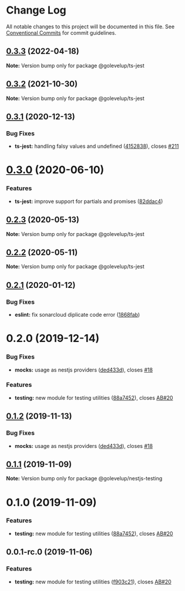 # Change Log

All notable changes to this project will be documented in this file.
See [Conventional Commits](https://conventionalcommits.org) for commit guidelines.

## [0.3.3](https://github.com/golevelup/nestjs/compare/@golevelup/ts-jest@0.3.2...@golevelup/ts-jest@0.3.3) (2022-04-18)

**Note:** Version bump only for package @golevelup/ts-jest

## [0.3.2](https://github.com/golevelup/nestjs/compare/@golevelup/ts-jest@0.3.1...@golevelup/ts-jest@0.3.2) (2021-10-30)

**Note:** Version bump only for package @golevelup/ts-jest

## [0.3.1](https://github.com/golevelup/nestjs/compare/@golevelup/ts-jest@0.3.0...@golevelup/ts-jest@0.3.1) (2020-12-13)

### Bug Fixes

- **ts-jest:** handling falsy values and undefined ([4152838](https://github.com/golevelup/nestjs/commit/4152838)), closes [#211](https://github.com/golevelup/nestjs/issues/211)

# [0.3.0](https://github.com/golevelup/nestjs/compare/@golevelup/ts-jest@0.2.3...@golevelup/ts-jest@0.3.0) (2020-06-10)

### Features

- **ts-jest:** improve support for partials and promises ([82ddac4](https://github.com/golevelup/nestjs/commit/82ddac4))

## [0.2.3](https://github.com/golevelup/nestjs/compare/@golevelup/ts-jest@0.2.2...@golevelup/ts-jest@0.2.3) (2020-05-13)

**Note:** Version bump only for package @golevelup/ts-jest

## [0.2.2](https://github.com/golevelup/nestjs/compare/@golevelup/ts-jest@0.2.1...@golevelup/ts-jest@0.2.2) (2020-05-11)

**Note:** Version bump only for package @golevelup/ts-jest

## [0.2.1](https://github.com/golevelup/nestjs/compare/@golevelup/ts-jest@0.2.0...@golevelup/ts-jest@0.2.1) (2020-01-12)

### Bug Fixes

- **eslint:** fix sonarcloud diplicate code error ([1868fab](https://github.com/golevelup/nestjs/commit/1868fab))

# 0.2.0 (2019-12-14)

### Bug Fixes

- **mocks:** usage as nestjs providers ([ded433d](https://github.com/golevelup/nestjs/commit/ded433d)), closes [#18](https://github.com/golevelup/nestjs/issues/18)

### Features

- **testing:** new module for testing utilities ([88a7452](https://github.com/golevelup/nestjs/commit/88a7452)), closes [AB#20](https://github.com/AB/issues/20)

## [0.1.2](https://github.com/golevelup/nestjs/compare/@golevelup/nestjs-testing@0.1.1...@golevelup/nestjs-testing@0.1.2) (2019-11-13)

### Bug Fixes

- **mocks:** usage as nestjs providers ([ded433d](https://github.com/golevelup/nestjs/commit/ded433d)), closes [#18](https://github.com/golevelup/nestjs/issues/18)

## [0.1.1](https://github.com/golevelup/nestjs/compare/@golevelup/nestjs-testing@0.1.0...@golevelup/nestjs-testing@0.1.1) (2019-11-09)

**Note:** Version bump only for package @golevelup/nestjs-testing

# 0.1.0 (2019-11-09)

### Features

- **testing:** new module for testing utilities ([88a7452](https://github.com/golevelup/nestjs/commit/88a7452)), closes [AB#20](https://github.com/AB/issues/20)

## 0.0.1-rc.0 (2019-11-06)

### Features

- **testing:** new module for testing utilities ([f903c21](https://github.com/golevelup/nestjs/commit/f903c21)), closes [AB#20](https://github.com/AB/issues/20)
